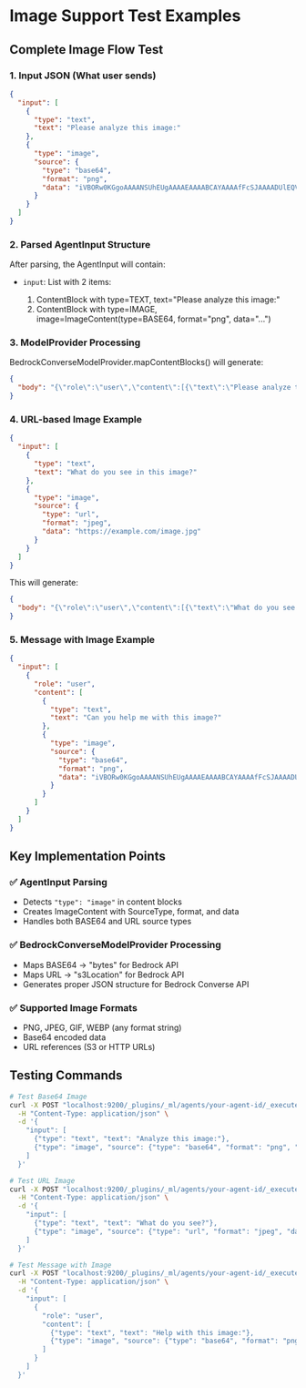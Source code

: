 # Image Support Test Examples

## Complete Image Flow Test

### 1. Input JSON (What user sends)
```json
{
  "input": [
    {
      "type": "text",
      "text": "Please analyze this image:"
    },
    {
      "type": "image",
      "source": {
        "type": "base64",
        "format": "png",
        "data": "iVBORw0KGgoAAAANSUhEUgAAAAEAAAABCAYAAAAfFcSJAAAADUlEQVR42mP8/5+hHgAHggJ/PchI7wAAAABJRU5ErkJggg=="
      }
    }
  ]
}
```

### 2. Parsed AgentInput Structure
After parsing, the AgentInput will contain:
- `input`: List<ContentBlock> with 2 items:
  1. ContentBlock with type=TEXT, text="Please analyze this image:"
  2. ContentBlock with type=IMAGE, image=ImageContent(type=BASE64, format="png", data="...")

### 3. ModelProvider Processing
BedrockConverseModelProvider.mapContentBlocks() will generate:
```json
{
  "body": "{\"role\":\"user\",\"content\":[{\"text\":\"Please analyze this image:\"},{\"image\":{\"format\":\"png\",\"source\":{\"bytes\":\"iVBORw0KGgoAAAANSUhEUgAAAAEAAAABCAYAAAAfFcSJAAAADUlEQVR42mP8/5+hHgAHggJ/PchI7wAAAABJRU5ErkJggg==\"}}}]}"
}
```

### 4. URL-based Image Example
```json
{
  "input": [
    {
      "type": "text", 
      "text": "What do you see in this image?"
    },
    {
      "type": "image",
      "source": {
        "type": "url",
        "format": "jpeg",
        "data": "https://example.com/image.jpg"
      }
    }
  ]
}
```

This will generate:
```json
{
  "body": "{\"role\":\"user\",\"content\":[{\"text\":\"What do you see in this image?\"},{\"image\":{\"format\":\"jpeg\",\"source\":{\"s3Location\":\"https://example.com/image.jpg\"}}}]}"
}
```

### 5. Message with Image Example
```json
{
  "input": [
    {
      "role": "user",
      "content": [
        {
          "type": "text",
          "text": "Can you help me with this image?"
        },
        {
          "type": "image",
          "source": {
            "type": "base64",
            "format": "png", 
            "data": "iVBORw0KGgoAAAANSUhEUgAAAAEAAAABCAYAAAAfFcSJAAAADUlEQVR42mP8/5+hHgAHggJ/PchI7wAAAABJRU5ErkJggg=="
          }
        }
      ]
    }
  ]
}
```

## Key Implementation Points

### ✅ AgentInput Parsing
- Detects `"type": "image"` in content blocks
- Creates ImageContent with SourceType, format, and data
- Handles both BASE64 and URL source types

### ✅ BedrockConverseModelProvider Processing  
- Maps BASE64 → "bytes" for Bedrock API
- Maps URL → "s3Location" for Bedrock API
- Generates proper JSON structure for Bedrock Converse API

### ✅ Supported Image Formats
- PNG, JPEG, GIF, WEBP (any format string)
- Base64 encoded data
- URL references (S3 or HTTP URLs)

## Testing Commands

```bash
# Test Base64 Image
curl -X POST "localhost:9200/_plugins/_ml/agents/your-agent-id/_execute" \
  -H "Content-Type: application/json" \
  -d '{
    "input": [
      {"type": "text", "text": "Analyze this image:"},
      {"type": "image", "source": {"type": "base64", "format": "png", "data": "iVBORw0KGgoAAAANSUhEUgAAAAEAAAABCAYAAAAfFcSJAAAADUlEQVR42mP8/5+hHgAHggJ/PchI7wAAAABJRU5ErkJggg=="}}
    ]
  }'

# Test URL Image  
curl -X POST "localhost:9200/_plugins/_ml/agents/your-agent-id/_execute" \
  -H "Content-Type: application/json" \
  -d '{
    "input": [
      {"type": "text", "text": "What do you see?"},
      {"type": "image", "source": {"type": "url", "format": "jpeg", "data": "https://example.com/image.jpg"}}
    ]
  }'

# Test Message with Image
curl -X POST "localhost:9200/_plugins/_ml/agents/your-agent-id/_execute" \
  -H "Content-Type: application/json" \
  -d '{
    "input": [
      {
        "role": "user",
        "content": [
          {"type": "text", "text": "Help with this image:"},
          {"type": "image", "source": {"type": "base64", "format": "png", "data": "iVBORw0KGgoAAAANSUhEUgAAAAEAAAABCAYAAAAfFcSJAAAADUlEQVR42mP8/5+hHgAHggJ/PchI7wAAAABJRU5ErkJggg=="}}
        ]
      }
    ]
  }'
```